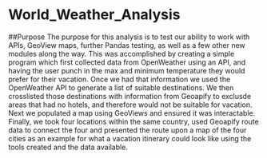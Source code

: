 # World_Weather_Analysis

##Purpose
The purpose for this analysis is to test our ability to work with APIs, GeoView maps, further Pandas testing, as well as a few other new modules along the way. This was accomplished by creating a simple program which first collected data from OpenWeather using an API, and having the user punch in the max and minimum temperature they would prefer for their vacation. Once we had that information we used the OpenWeather API to generate a list of suitable destinations. We then crosslisted those destinations with information from Geoapify to exclusde areas that had no hotels, and therefore would not be suitable for vacation. Next we populated a map using GeoViews and ensured it was interactable. Finally, we took four locations within the same country, used Geoapify route data to connect the four and presented the route upon a map of the four cities as an example for what a vacation itinerary could look like using the tools created and the data available.
